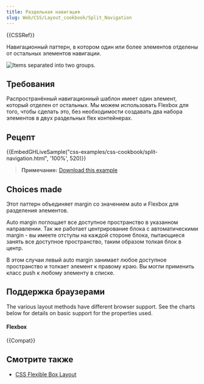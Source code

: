 ```yaml
---
title: Раздельная навигация
slug: Web/CSS/Layout_cookbook/Split_Navigation
---
```


{{CSSRef}}

Навигационный паттерн, в котором один или более элементов отделены от остальных элементов навигации.

![Items separated into two groups.](split-navigation.png)

## Требования

Распространённый навигационный шаблон имеет один элемент, который отделен от остальных. Мы можем использовать Flexbox для того, чтобы сделать это, без необходимости создавать два набора элементов в двух раздельных flex контейнерах.

## Рецепт

{{EmbedGHLiveSample("css-examples/css-cookbook/split-navigation.html", '100%', 520)}}

> **Примечание:** [Download this example](https://github.com/mdn/css-examples/blob/master/css-cookbook/split-navigation--download.html)

## Choices made

Этот паттерн объединяет margin со значением auto и Flexbox для разделения элементов.

Auto margin поглощает все доступное пространство в указанном направлении. Так же работает центрирование блока с автоматическими margin - вы имеете отступы на каждой стороне блока, пытающиеся занять все доступное пространство, таким образом толкая блок в центр.

В этом случаи левый auto margin занимает любое доступное пространство и толкает элемент к правому краю. Вы могли применить класс push к любому элементу в списке.

## Поддержка браузерами

The various layout methods have different browser support. See the charts below for details on basic support for the properties used.

#### Flexbox

{{Compat}}

## Смотрите также

- [CSS Flexible Box Layout](/ru/docs/Web/CSS/CSS_Flexible_Box_Layout)
